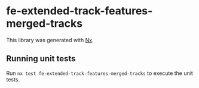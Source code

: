 # fe-extended-track-features-merged-tracks

This library was generated with [Nx](https://nx.dev).

## Running unit tests

Run `nx test fe-extended-track-features-merged-tracks` to execute the unit tests.
